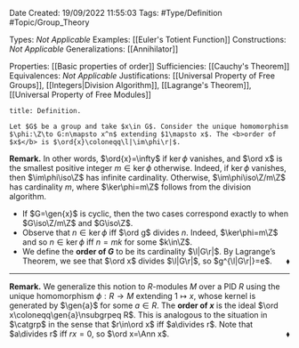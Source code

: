 <div class="topSpace"></div>

Date Created: 19/09/2022 11:55:03
Tags: #Type/Definition #Topic/Group_Theory

Types: <i>Not Applicable</i>
Examples: [[Euler's Totient Function]]
Constructions: <i>Not Applicable</i>
Generalizations: [[Annihilator]]

Properties: [[Basic properties of order]]
Sufficiencies: [[Cauchy's Theorem]]
Equivalences: <i>Not Applicable</i>
Justifications: [[Universal Property of Free Groups]], [[Integers|Division Algorithm]], [[Lagrange's Theorem]], [[Universal Property of Free Modules]]

``` ad-Definition
title: Definition.

Let $G$ be a group and take $x\in G$. Consider the unique homomorphism $\phi:\Z\to G:n\mapsto x^n$ extending $1\mapsto x$. The <b>order of $x$</b> is $\ord{x}\coloneqq\l|\im\phi\r|$.

```

<b>Remark.</b> In other words, $\ord{x}=\infty$ if $\ker\phi$ vanishes, and $\ord x$ is the smallest positive integer $m\in\ker\phi$ otherwise. Indeed, if $\ker\phi$ vanishes, then $\im\phi\iso\Z$ has infinite cardinality. Otherwise, $\im\phi\iso\Z/m\Z$ has cardinality $m$, where $\ker\phi=m\Z$ follows from the division algorithm.
* If $G=\gen{x}$ is cyclic, then the two cases correspond exactly to when $G\iso\Z/m\Z$ and $G\iso\Z$.
* Observe that $n\in\ker\phi$ iff $\ord g$ divides $n$. Indeed, $\ker\phi=m\Z$ and so $n\in\ker\phi$ iff $n=mk$ for some $k\in\Z$.
* We define the <b>order of $G$</b> to be its cardinality $\l|G\r|$. By Lagrange’s Theorem, we see that $\ord x$ divides $\l|G\r|$, so $g^{\l|G\r|}=e$.<span style="float:right;">$\blacklozenge$</span>

---

<b>Remark.</b> We generalize this notion to $R$-modules $M$ over a PID $R$ using the unique homomorphism $\phi:R\to M$ extending $1\mapsto x$, whose kernel is generated by $\gen{a}$ for some $a\in R$. The <b>order of $x$</b> is the ideal $\ord x\coloneqq\gen{a}\nsubgrpeq R$. This is analogous to the situation in $\catgrp$ in the sense that $r\in\ord x$ iff $a\divides r$. Note that $a\divides r$ iff $rx=0$, so $\ord x=\Ann x$.<span style="float:right;">$\blacklozenge$</span>
